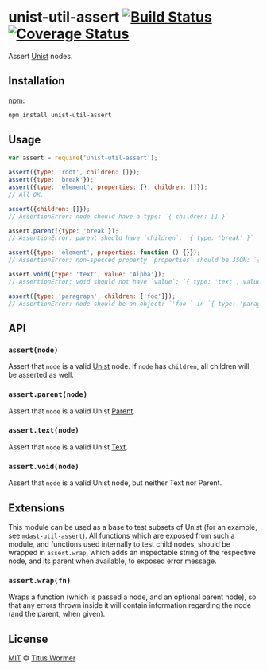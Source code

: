 # unist-util-assert [![Build Status][travis-badge]][travis] [![Coverage Status][codecov-badge]][codecov]

Assert [Unist][] nodes.

## Installation

[npm][]:

```bash
npm install unist-util-assert
```

## Usage

```javascript
var assert = require('unist-util-assert');

assert({type: 'root', children: []});
assert({type: 'break'});
assert({type: 'element', properties: {}, children: []});
// All OK.

assert({children: []});
// AssertionError: node should have a type: `{ children: [] }`

assert.parent({type: 'break'});
// AssertionError: parent should have `children`: `{ type: 'break' }`

assert({type: 'element', properties: function () {}});
// AssertionError: non-specced property `properties` should be JSON: `{ type: 'element', properties: [Function] }`

assert.void({type: 'text', value: 'Alpha'});
// AssertionError: void should not have `value`: `{ type: 'text', value: 'Alpha' }`

assert({type: 'paragraph', children: ['foo']});
// AssertionError: node should be an object: `'foo'` in `{ type: 'paragraph', children: [ 'foo' ] }`
```

## API

### `assert(node)`

Assert that `node` is a valid [Unist][] node.  If `node` has `children`,
all children will be asserted as well.

### `assert.parent(node)`

Assert that `node` is a valid Unist [Parent][].

### `assert.text(node)`

Assert that `node` is a valid Unist [Text][].

### `assert.void(node)`

Assert that `node` is a valid Unist node, but neither Text nor Parent.

## Extensions

This module can be used as a base to test subsets of Unist (for an
example, see [`mdast-util-assert`][mdast-util-assert]).  All functions
which are exposed from such a module, and functions used internally to
test child nodes, should be wrapped in `assert.wrap`, which adds an
inspectable string of the respective node, and its parent when available,
to exposed error message.

### `assert.wrap(fn)`

Wraps a function (which is passed a node, and an optional parent node),
so that any errors thrown inside it will contain information regarding
the node (and the parent, when given).

## License

[MIT][license] © [Titus Wormer][author]

<!-- Definitions -->

[travis-badge]: https://img.shields.io/travis/wooorm/unist-util-assert.svg

[travis]: https://travis-ci.org/wooorm/unist-util-assert

[codecov-badge]: https://img.shields.io/codecov/c/github/wooorm/unist-util-assert.svg

[codecov]: https://codecov.io/github/wooorm/unist-util-assert

[npm]: https://docs.npmjs.com/cli/install

[license]: LICENSE

[author]: http://wooorm.com

[unist]: https://github.com/wooorm/unist

[parent]: https://github.com/wooorm/unist#parent

[text]: https://github.com/wooorm/unist#text

[mdast-util-assert]: https://github.com/wooorm/mdast-util-assert

